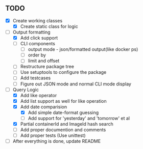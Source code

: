 ## TODO

- [x] Create working classes
  - [x] Create static class for logic

- [ ] Output formatting
  - [x] Add click support
  - [ ] CLI components
    - [ ] output mode - json/formatted output(like docker ps)
    - [ ] order by
    - [ ] limit and offset
  - [ ] Restructure package tree
  - [ ] Use setuptools to configure the package
  - [ ] Add testcases
  - [ ] Figure out JSON mode and normal CLI mode display

- [ ] Query Logic
  - [x] Add like operator
  - [x] Add list support as well for like operation
  - [x] Add date comparision
    - [x] Add simple date-format guessing
    - [ ] Add support for 'yesterday' and 'tomorrow' et al
  - [x] Partial containerId and ImageId hash search
  - [ ] Add proper documention and comments
  - [ ] Add proper tests (Use unittest)

- [ ] After everything is done, update README

